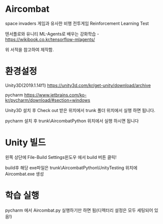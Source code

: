 # Aircombat
 space invaders 게임과 유사한 비행 전투게임 Reinforcement Learning Test

텐서플로와 유니티 ML-Agents로 배우는 강화학습 - https://wikibook.co.kr/tensorflow-mlagents/ 

위 서적을 참고하여 제작함.
 

# 환경설정
Unity3D(2019.1.14f1)  https://unity3d.com/kr/get-unity/download/archive

pycharm https://www.jetbrains.com/ko-kr/pycharm/download/#section=windows
      
Unity3D 설치 후 Check out 받은 위치에서 trunk 폴더 위치에서 실행 하면 됩니다.

pycharm 설치 후 trunk\AircombatPython 위치에서 실행 하시면 됩니다


# Unity 빌드 
왼쪽 상단에 File-Build Settings윈도우 에서 build 버튼 클릭!

build후 해당 exe파일은 trunk\AircombatPython\UnityTesting 위치에 Aircombat.exe 생성

# 학습 실행

pycharm 에서 Aircombat.py 실행하기만 하면 됨(디렉터리 설정은 모두 세팅되어 있음!)
